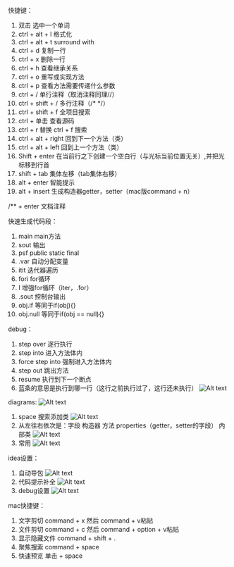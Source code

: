 快捷键：
1. 双击  选中一个单词
2. ctrl + alt + l  格式化
3. ctrl + alt + t  surround with
4. ctrl + d  复制一行
5. ctrl + x  删除一行
6. ctrl + h  查看继承关系
7. ctrl + o  重写或实现方法
8. ctrl + p  查看方法需要传递什么参数
9. ctrl + /  单行注释（取消注释同理//）
10. ctrl + shift + /  多行注释（/* */）
11. ctrl + shift + f  全项目搜索
12. ctrl + 单击  查看源码
13. ctrl + r 替换 ctrl + f 搜索
14. ctrl + alt + right  回到下一个方法（类）
15. ctrl + alt + left  回到上一个方法（类）
16. Shift + enter  在当前行之下创建一个空白行（与光标当前位置无关）,并把光标移到行首
17. shift + tab  集体左移（tab集体右移）
18. alt + enter  智能提示
19. alt + insert  生成构造器getter，setter（mac版command + n）

/** + enter  文档注释

快速生成代码段：
1. main  main方法
2. sout  输出
3. psf  public static final
4. .var  自动分配变量
5. itit  迭代器遍历
6. fori  for循环
7. I  增强for循环（iter，.for）
8. .sout  控制台输出
9. obj.if  等同于if(obj){}
10. obj.null  等同于if(obj == null){}

debug：
1. step over  逐行执行  
2. step into  进入方法体内  
3. force step into  强制进入方法体内  
4. step out  跳出方法  
5. resume  执行到下一个断点  
6. 蓝条的意思是执行到哪一行（这行之前执行过了，这行还未执行） ![Alt text](image/idea/image.png)

diagrams:
![Alt text](image/idea/image-1.png)
1. space  搜索添加类  ![Alt text](image/idea/image-2.png)
2. 从左往右依次是：字段 构造器 方法 properties（getter，setter的字段） 内部类  ![Alt text](image/idea/image-3.png)
3. 常用  ![Alt text](image/idea/image-4.png)

idea设置：
1. 自动导包  ![Alt text](image/idea/image-5.png)
2. 代码提示补全  ![Alt text](image/idea/image-6.png)
3. debug设置  ![Alt text](image/idea/image-7.png)

mac快捷键：
1. 文字剪切 command + x 然后 command + v粘贴
2. 文件剪切 command + c 然后 command + option + v粘贴
3. 显示隐藏文件 command + shift + .
4. 聚焦搜索 command + space
5. 快速预览 单击 + space
